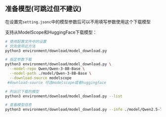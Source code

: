 ## 准备模型(可跳过但不建议)

在设置完`setting.jsonc`中的模型参数后可以不用填写参数使用这个下载模型

支持从ModelScope和HuggingFace下载模型：

```bash
# 使用配置文件中的设置
# 优先使用此方法
python3 environment/download/model_download.py

# 指定参数下载
python3 environment/download/model_download.py \
  --model-repo Qwen/Qwen-3-8B-Base \
  --model-path ./model/Qwen-3-8B-Base \
  --download-source modelscope
 #download-source 可选modelscope或者huggingface

# 列出已下载的模型
python3 environment/download/model_download.py --list

# 查看模型信息
python3 environment/download/model_download.py --info ./model/Qwen2.5-7B-Instruct
```